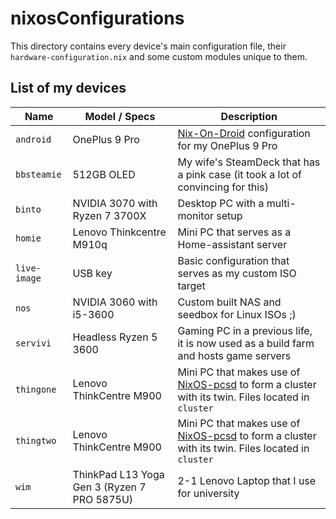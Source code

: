 # nixosConfigurations

This directory contains every device's main configuration file, their `hardware-configuration.nix` and some custom modules
unique to them.

## List of my devices

| Name      | Model / Specs | Description                                                                                      |
| --------- | ------------- | ------------------------------------------------------------------------------------------------ |
| `android` | OnePlus 9 Pro | [Nix-On-Droid](https://github.com/nix-community/nix-on-droid) configuration for my OnePlus 9 Pro |
| `bbsteamie` | 512GB OLED | My wife's SteamDeck that has a pink case (it took a lot of convincing for this) |
| `binto` | NVIDIA 3070 with Ryzen 7 3700X | Desktop PC with a multi-monitor setup |
| `homie` | Lenovo Thinkcentre M910q | Mini PC that serves as a Home-assistant server |
| `live-image` | USB key | Basic configuration that serves as my custom ISO target |
| `nos` | NVIDIA 3060 with i5-3600 | Custom built NAS and seedbox for Linux ISOs ;) |
| `servivi` | Headless Ryzen 5 3600 | Gaming PC in a previous life, it is now used as a build farm and hosts game servers |
| `thingone` | Lenovo ThinkCentre M900 | Mini PC that makes use of [NixOS-pcsd](https://github.com/matt1432/nixos-pcsd) to form a cluster with its twin. Files located in `cluster` |
| `thingtwo` | Lenovo ThinkCentre M900 | Mini PC that makes use of [NixOS-pcsd](https://github.com/matt1432/nixos-pcsd) to form a cluster with its twin. Files located in `cluster` |
| `wim` | ThinkPad L13 Yoga Gen 3 (Ryzen 7 PRO 5875U) | 2-1 Lenovo Laptop that I use for university |
